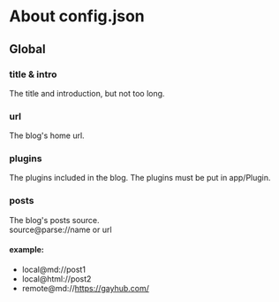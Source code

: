 # About config.json  

## Global  

### title & intro  

The title and introduction, but not too long.  

### url  

The blog's home url.  

### plugins  

The plugins included in the blog. The plugins must be put in app/Plugin.  

### posts  

The blog's posts source.  
source@parse://name or url  

#### example:  

- local@md://post1
- local@html://post2
- remote@md://https://gayhub.com/